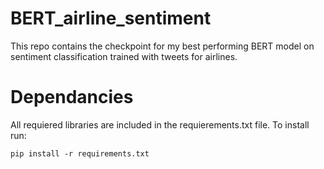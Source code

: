 # BERT_airline_sentiment
This repo contains the checkpoint for my best performing BERT model on sentiment classification trained with tweets for airlines.

# Dependancies 
All requiered libraries are included in the requierements.txt file. To install run:
```
pip install -r requirements.txt
```


